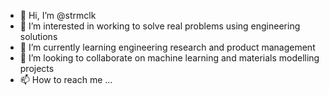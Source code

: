 - 👋 Hi, I’m @strmclk
- 👀 I’m interested in working to solve real problems using engineering solutions
- 🌱 I’m currently learning engineering research and product management
- 💞️ I’m looking to collaborate on machine learning and materials modelling projects
- 📫 How to reach me ...

<!---
strmclk/strmclk is a ✨ special ✨ repository because its `README.md` (this file) appears on your GitHub profile.
You can click the Preview link to take a look at your changes.
--->
